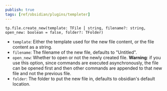 ```yaml
---
publish: true
tags: [ref/obsidian/plugins/templeter]
---
```


`tp.file.create_new(template: TFile ⎮ string, filename?: string, open_new: boolean = false, folder?: TFolder)`

- `template`: Either the template used for the new file content, or the file content as a string.  
- `filename`: The filename of the new file, defaults to "Untitled".  
- `open_new`: Whether to open or not the newly created file. **Warning**: if you use this option, since commands are executed asynchronously, the file can be opened first and then other commands are appended to that new file and not the previous file.  
- `folder`: The folder to put the new file in, defaults to obsidian's default location.